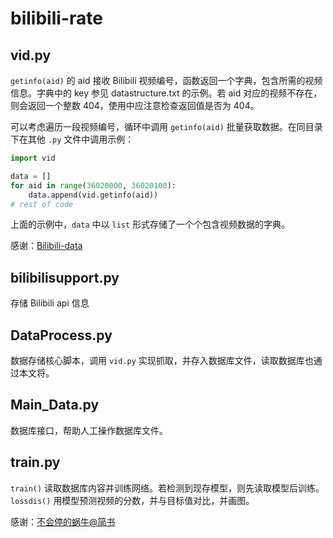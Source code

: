 # bilibili-rate

## vid.py
`getinfo(aid)` 的 aid 接收 Bilibili 视频编号，函数返回一个字典，包含所需的视频信息。字典中的 key 参见 datastructure.txt 的示例。若 aid 对应的视频不存在，则会返回一个整数 404，使用中应注意检查返回值是否为 404。

可以考虑遍历一段视频编号，循环中调用 `getinfo(aid)` 批量获取数据。在同目录下在其他 `.py` 文件中调用示例：

```python
import vid

data = []
for aid in range(36020000, 36020100):
    data.append(vid.getinfo(aid))
# rest of code
```

上面的示例中，`data` 中以 `list` 形式存储了一个个包含视频数据的字典。

感谢：[Bilibili-data](https://github.com/FQrabbit/bilibili-data)

## bilibilisupport.py

存储 Bilibili api 信息

## DataProcess.py

数据存储核心脚本，调用 `vid.py` 实现抓取，并存入数据库文件，读取数据库也通过本文将。

## Main_Data.py

数据库接口，帮助人工操作数据库文件。

## train.py

`train()` 读取数据库内容并训练网络。若检测到现存模型，则先读取模型后训练。`lossdis()` 用模型预测视频的分数，并与目标值对比，并画图。

感谢：[不会停的蜗牛@简书](https://www.jianshu.com/p/e112012a4b2d)
